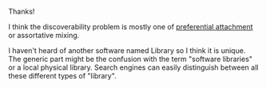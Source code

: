 Thanks!

I think the discoverability problem is mostly one of [preferential attachment](https://en.wikipedia.org/wiki/Preferential_attachment) or assortative mixing.

I haven't heard of another software named Library so I think it is unique. The generic part might be the confusion with the term "software libraries" or a local physical library. Search engines can easily distinguish between all these different types of "library".
